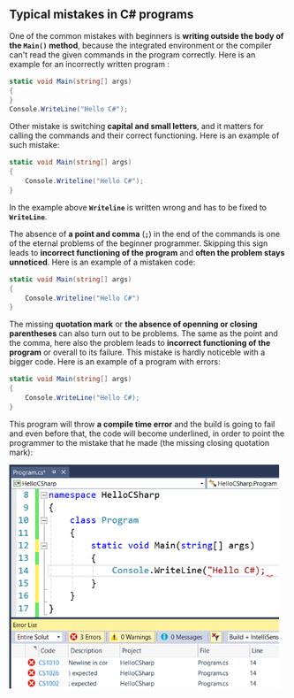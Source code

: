 ## Typical mistakes in C# programs

One of the common mistakes with beginners is **writing outside the body of the ``Main()`` method**, because the integrated environment or the compiler can't read the given commands in the program correctly. Here is an example for an incorrectly written program  :

```csharp
static void Main(string[] args)
{
}
Console.WriteLine("Hello C#");
```

Other mistake is switching **capital and small letters**, and it matters for calling the commands and their correct functioning. Here is an example of such mistake:

```csharp
static void Main(string[] args)
{
    Console.Writeline("Hello C#");
}
```

In the example above **`Writeline`** is written wrong and has to be fixed to **`WriteLine`**.

The absence of **a point and comma** (**`;`**) in the end of the commands is one of the eternal problems of the beginner programmer. Skipping this sign leads to **incorrect functioning of the program** and **often the problem stays unnoticed**. Here is an example of a mistaken code:

```csharp
static void Main(string[] args)
{
    Console.Writeline("Hello C#")
}
```

The missing **quotation mark** or **the absence of openning or closing parentheses** can also turn out to be problems. The same as the point and the comma, here also the problem leads to **incorrect functioning of the program** or overall to its failure. This mistake is hardly noticeble with a bigger code. Here is an example of  a program with errors:

```csharp
static void Main(string[] args)
{
    Console.WriteLine("Hello C#);
}
```

This program will throw **a compile time error** and the build is going to fail and even before that, the code will become underlined, in order to point the programmer to the mistake that he made (the missing closing quotation mark):

![](/assets/chapter-1-images/01.Hello-csharp-08.png)
